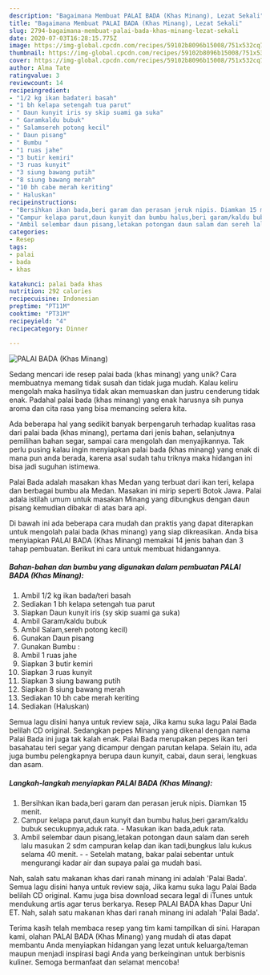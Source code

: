 ```yaml
---
description: "Bagaimana Membuat PALAI BADA (Khas Minang), Lezat Sekali"
title: "Bagaimana Membuat PALAI BADA (Khas Minang), Lezat Sekali"
slug: 2794-bagaimana-membuat-palai-bada-khas-minang-lezat-sekali
date: 2020-07-03T16:28:15.775Z
image: https://img-global.cpcdn.com/recipes/59102b8096b15008/751x532cq70/palai-bada-khas-minang-foto-resep-utama.jpg
thumbnail: https://img-global.cpcdn.com/recipes/59102b8096b15008/751x532cq70/palai-bada-khas-minang-foto-resep-utama.jpg
cover: https://img-global.cpcdn.com/recipes/59102b8096b15008/751x532cq70/palai-bada-khas-minang-foto-resep-utama.jpg
author: Alma Tate
ratingvalue: 3
reviewcount: 14
recipeingredient:
- "1/2 kg ikan badateri basah"
- "1 bh kelapa setengah tua parut"
- " Daun kunyit iris sy skip suami ga suka"
- " Garamkaldu bubuk"
- " Salamsereh potong kecil"
- " Daun pisang"
- " Bumbu "
- "1 ruas jahe"
- "3 butir kemiri"
- "3 ruas kunyit"
- "3 siung bawang putih"
- "8 siung bawang merah"
- "10 bh cabe merah keriting"
- " Haluskan"
recipeinstructions:
- "Bersihkan ikan bada,beri garam dan perasan jeruk nipis. Diamkan 15 menit."
- "Campur kelapa parut,daun kunyit dan bumbu halus,beri garam/kaldu bubuk secukupnya,aduk rata. Masukan ikan bada,aduk rata."
- "Ambil selembar daun pisang,letakan potongan daun salam dan sereh lalu masukan 2 sdm campuran kelap dan ikan tadi,bungkus lalu kukus selama 40 menit.  Setelah matang, bakar palai sebentar untuk mengurangi kadar air dan supaya palai ga mudah basi."
categories:
- Resep
tags:
- palai
- bada
- khas

katakunci: palai bada khas 
nutrition: 292 calories
recipecuisine: Indonesian
preptime: "PT11M"
cooktime: "PT31M"
recipeyield: "4"
recipecategory: Dinner

---
```



![PALAI BADA (Khas Minang)](https://img-global.cpcdn.com/recipes/59102b8096b15008/751x532cq70/palai-bada-khas-minang-foto-resep-utama.jpg)

Sedang mencari ide resep palai bada (khas minang) yang unik? Cara membuatnya memang tidak susah dan tidak juga mudah. Kalau keliru mengolah maka hasilnya tidak akan memuaskan dan justru cenderung tidak enak. Padahal palai bada (khas minang) yang enak harusnya sih punya aroma dan cita rasa yang bisa memancing selera kita.

Ada beberapa hal yang sedikit banyak berpengaruh terhadap kualitas rasa dari palai bada (khas minang), pertama dari jenis bahan, selanjutnya pemilihan bahan segar, sampai cara mengolah dan menyajikannya. Tak perlu pusing kalau ingin menyiapkan palai bada (khas minang) yang enak di mana pun anda berada, karena asal sudah tahu triknya maka hidangan ini bisa jadi suguhan istimewa.

Palai Bada adalah masakan khas Medan yang terbuat dari ikan teri, kelapa dan berbagai bumbu ala Medan. Masakan ini mirip seperti Botok Jawa. Palai adala istilah umum untuk masakan Minang yang dibungkus dengan daun pisang kemudian dibakar di atas bara api.


Di bawah ini ada beberapa cara mudah dan praktis yang dapat diterapkan untuk mengolah palai bada (khas minang) yang siap dikreasikan. Anda bisa menyiapkan PALAI BADA (Khas Minang) memakai 14 jenis bahan dan 3 tahap pembuatan. Berikut ini cara untuk membuat hidangannya.

<!--inarticleads1-->

##### Bahan-bahan dan bumbu yang digunakan dalam pembuatan PALAI BADA (Khas Minang):

1. Ambil 1/2 kg ikan bada/teri basah
1. Sediakan 1 bh kelapa setengah tua parut
1. Siapkan  Daun kunyit iris (sy skip suami ga suka)
1. Ambil  Garam/kaldu bubuk
1. Ambil  Salam,sereh potong kecil)
1. Gunakan  Daun pisang
1. Gunakan  Bumbu :
1. Ambil 1 ruas jahe
1. Siapkan 3 butir kemiri
1. Siapkan 3 ruas kunyit
1. Siapkan 3 siung bawang putih
1. Siapkan 8 siung bawang merah
1. Sediakan 10 bh cabe merah keriting
1. Sediakan  (Haluskan)


Semua lagu disini hanya untuk review saja, Jika kamu suka lagu Palai Bada belilah CD original. Sedangkan pepes Minang yang dikenal dengan nama Palai Bada ini juga tak kalah enak. Palai Bada merupakan pepes ikan teri basahatau teri segar yang dicampur dengan parutan kelapa. Selain itu, ada juga bumbu pelengkapnya berupa daun kunyit, cabai, daun serai, lengkuas dan asam. 

<!--inarticleads2-->

##### Langkah-langkah menyiapkan PALAI BADA (Khas Minang):

1. Bersihkan ikan bada,beri garam dan perasan jeruk nipis. Diamkan 15 menit.
1. Campur kelapa parut,daun kunyit dan bumbu halus,beri garam/kaldu bubuk secukupnya,aduk rata. - Masukan ikan bada,aduk rata.
1. Ambil selembar daun pisang,letakan potongan daun salam dan sereh lalu masukan 2 sdm campuran kelap dan ikan tadi,bungkus lalu kukus selama 40 menit. -  - Setelah matang, bakar palai sebentar untuk mengurangi kadar air dan supaya palai ga mudah basi.


Nah, salah satu makanan khas dari ranah minang ini adalah &#39;Palai Bada&#39;. Semua lagu disini hanya untuk review saja, Jika kamu suka lagu Palai Bada belilah CD original. Kamu juga bisa download secara legal di iTunes untuk mendukung artis agar terus berkarya. Resep PALAI BADA khas Dapur Uni ET. Nah, salah satu makanan khas dari ranah minang ini adalah &#39;Palai Bada&#39;. 

Terima kasih telah membaca resep yang tim kami tampilkan di sini. Harapan kami, olahan PALAI BADA (Khas Minang) yang mudah di atas dapat membantu Anda menyiapkan hidangan yang lezat untuk keluarga/teman maupun menjadi inspirasi bagi Anda yang berkeinginan untuk berbisnis kuliner. Semoga bermanfaat dan selamat mencoba!
